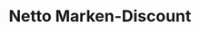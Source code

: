 ---
title: "Netto Marken-Discount"
url: /haslach-im-kinzigtal/netto-marken-discount/
shop: Supermarkt
---